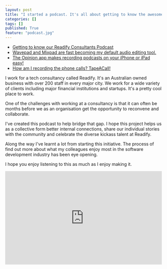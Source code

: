 ```yaml
---
layout: post
title: "I started a podcast. It's all about getting to know the awesome people I work with at Readify."
categories: []
tags: []
published: True
feature: "podcast.jpg"
---
```

- [Getting to know our Readify Consultants Podcast](https://soundcloud.com/kahne-raja/sets/getting-to-know-our-readify)
- [Wavepad and Mixpad are fast becoming my default audio editing tool.](http://www.nch.com.au/software/audio.html)
- [The Opinion app makes recording podcasts on your iPhone or iPad easy!](http://lifehacker.com/opinion-makes-recording-podcasts-on-your-iphone-or-ipad-1691701049)
- [How am I recording the phone calls? TapeACall!](https://www.tapeacall.com/)

I work for a tech consultancy called Readify. It's an Australian owned business with over 200 staff in every major city. We work for a wide variety of clients including major financial institutions and startups. It's a pretty cool place to work.

One of the challenges with working at a consultancy is that it can often be months before we as an organisation get the opportunity to reconvene and collaborate.

I've created this podcast to help bridge that gap. I hope this project helps us as a collective form better internal connections, share our individual stories with the community and celebrate the diverse kickass talent at Readify.

Along the way I've learnt a lot from starting this initiative. The process of find out more about what my colleagues enjoy most in the software development industry has been eye opening.

I hope you enjoy listening to this as much as I enjoy making it.

<iframe width="100%" height="300" scrolling="no" frameborder="no" src="https://w.soundcloud.com/player/?url=https%3A//api.soundcloud.com/playlists/194321128&amp;auto_play=false&amp;hide_related=false&amp;show_comments=true&amp;show_user=true&amp;show_reposts=false&amp;visual=true"></iframe>